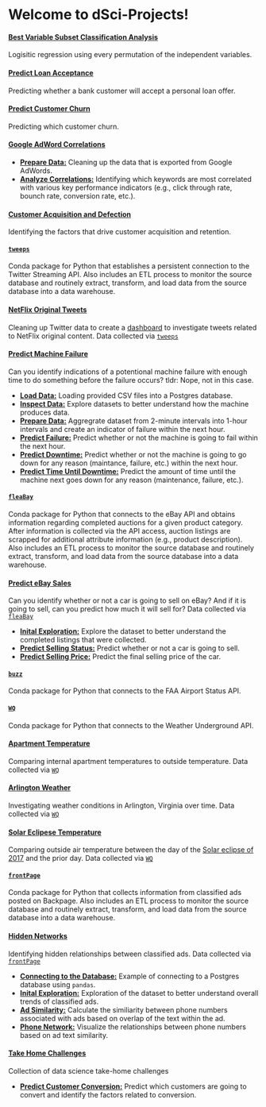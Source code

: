 # Welcome to dSci-Projects!

#### [Best Variable Subset Classification Analysis](https://github.com/CurtLH/dSci-Projects/blob/master/p01_best_variable_subset/best_subset_classification_analysis.ipynb)
Logisitic regression using every permutation of the independent variables.

#### [Predict Loan Acceptance](https://curtlh.github.io/dSci-Projects/p02_predict_loan_acceptance/predict_loan_acceptance.nb.html)
Predicting whether a bank customer will accept a personal loan offer.

#### [Predict Customer Churn](https://curtlh.github.io/dSci-Projects/p03_predict_customer_churn/predict_customer_churn.nb.html)
Predicting which customer churn.

#### [Google AdWord Correlations](https://github.com/CurtLH/dSci-Projects/tree/master/p04_google_adword_correlation)
- [**Prepare Data:**](https://github.com/CurtLH/dSci-Projects/blob/master/p04_google_adword_correlation/clean_up_adword_data.ipynb)
Cleaning up the data that is exported from Google AdWords.
- [**Analyze Correlations:**](https://curtlh.github.io/dSci-Projects/p04_google_adword_correlation/correlations_of_adwords.nb.html)
Identifying which keywords are most correlated with various key performance indicators (e.g., click through rate, bounch rate, conversion rate, etc.).

#### [Customer Acquisition and Defection](https://curtlh.github.io/dSci-Projects/p05_customer_acquisition_and_defection/acquisition_vs_retention_models.nb.html)
Identifying the factors that drive customer acquisition and retention.

#### [`tweeps`](https://github.com/CurtLH/tweeps)
Conda package for Python that establishes a persistent connection to the Twitter Streaming API.  Also includes an ETL process to  monitor the source database and routinely extract, transform, and load data from the source database into a data warehouse.

#### [NetFlix Original Tweets](https://github.com/CurtLH/dSci-Projects/blob/master/p06_netflix_original_content/netflix_data_cleanup.ipynb)
Cleaning up Twitter data to create a [dashboard](https://public.tableau.com/profile/curtis.h.#!/vizhome/NetflixonTwitter/Dashboard) to investigate tweets related to NetFlix original content. Data collected via [`tweeps`](https://github.com/CurtLH/tweeps)

#### [Predict Machine Failure](https://github.com/CurtLH/dSci-Projects/tree/master/p07_predict_machine_failure)
Can you identify indications of a potentional machine failure with enough time to do something before the failure occurs? tldr: Nope, not in this case.
- [**Load Data:**](https://github.com/CurtLH/dSci-Projects/blob/master/p07_predict_machine_failure/1_load_data.ipynb)
Loading provided CSV files into a Postgres database.
- [**Inspect Data:**](https://github.com/CurtLH/dSci-Projects/blob/master/p07_predict_machine_failure/2_inspect_data.ipynb)
Explore datasets to better understand how the machine produces data.
- [**Prepare Data:**](https://github.com/CurtLH/dSci-Projects/blob/master/p07_predict_machine_failure/3_prepare_data.ipynb)
Aggregrate dataset from 2-minute intervals into 1-hour intervals and create an indicator of failure within the next hour.
- [**Predict Failure:**](https://github.com/CurtLH/dSci-Projects/blob/master/p07_predict_machine_failure/4_predict_failure.ipynb)
Predict whether or not the machine is going to fail within the next hour.
- [**Predict Downtime:**](https://github.com/CurtLH/dSci-Projects/blob/master/p07_predict_machine_failure/5_predict_downtime.ipynb)
Predict whether or not the machine is going to go down for any reason (maintance, failure, etc.) within the next hour.
- [**Predict Time Until Downtime:**](https://github.com/CurtLH/dSci-Projects/blob/master/p07_predict_machine_failure/6_predict_time_until_down.ipynb)
Predict the amount of time until the machine next goes down for any reason (maintenance, failure, etc.).

#### [`fleaBay`](https://github.com/CurtLH/fleaBay)
Conda package for Python that connects to the eBay API and obtains information regarding completed auctions for a given product category. After information is collected via the API access, auction listings are scrapped for additional attribute information (e.g., product description). Also includes an ETL process to  monitor the source database and routinely extract, transform, and load data from the source database into a data warehouse.

#### [Predict eBay Sales](https://github.com/CurtLH/dSci-Projects/tree/master/p08_predict_ebay_sales)
Can you identify whether or not a car is going to sell on eBay? And if it is going to sell, can you predict how much it will sell for? Data collected via [`fleaBay`](https://github.com/CurtLH/fleaBay)

- [**Inital Exploration:**](https://curtlh.github.io/dSci-Projects/p08_predict_ebay_sales/1_inital_exploration.nb.html)
Explore the dataset to better understand the completed listings that were collected.
- [**Predict Selling Status:**](https://curtlh.github.io/dSci-Projects/p08_predict_ebay_sales/2_predict_selling_status.nb.html)
Predict whether or not a car is going to sell.
- [**Predict Selling Price:**](https://curtlh.github.io/dSci-Projects/p08_predict_ebay_sales/3_predict_selling_price.nb.html)
Predict the final selling price of the car.

#### [`buzz`](https://github.com/CurtLH/buzz)
Conda package for Python that connects to the FAA Airport Status API.

#### [`WQ`](https://github.com/CurtLH/WQ)
Conda package for Python that connects to the Weather Underground API.

#### [Apartment Temperature](https://curtlh.github.io/dSci-Projects/p09_apartment_temperatures/apartment_temperatures.nb.html)
Comparing internal apartment temperatures to outside temperature. Data collected via [`WQ`](https://github.com/CurtLH/WQ)

#### [Arlington Weather](https://curtlh.github.io/dSci-Projects/p10_arlington_weather/weather_conditions.nb.html)
Investigating weather conditions in Arlington, Virginia over time. Data collected via [`WQ`](https://github.com/CurtLH/WQ)

#### [Solar Eclipese Temperature](https://curtlh.github.io/dSci-Projects/p11_total_eclipse_temperatures/outside_temperatures.nb.html)
Comparing outside air temperature between the day of the [Solar eclipse of 2017](https://en.wikipedia.org/wiki/Solar_eclipse_of_August_21,_2017) and the prior day. Data collected via [`WQ`](https://github.com/CurtLH/WQ)

#### [`frontPage`](https://github.com/CurtLH/frontPage)
Conda package for Python that collects information from classified ads posted on Backpage. Also includes an ETL process to  monitor the source database and routinely extract, transform, and load data from the source database into a data warehouse.

#### [Hidden Networks](https://github.com/CurtLH/dSci-Projects/tree/master/p12_hidden_networks)
Identifying hidden relationships between classified ads. Data collected via [`frontPage`](https://github/com/CurtLH/frontPage)

- [**Connecting to the Database:**](https://github.com/CurtLH/dSci-Projects/blob/master/p12_hidden_networks/1_connecting_to_database_using_pandas.ipynbl)
Example of connecting to a Postgres database using `pandas`.
- [**Inital Exploration:**](https://github.com/CurtLH/dSci-Projects/blob/master/p12_hidden_networks/2_inital_exploration.ipynb)
Exploration of the dataset to better understand overall trends of classified ads.
- [**Ad Similarity:**](https://github.com/CurtLH/dSci-Projects/blob/master/p12_hidden_networks/3_ad_similarity.ipynb)
Calculate the similiarity between phone numbers associated with ads based on overlap of the text within the ad.
- [**Phone Network:**](https://curtlh.github.io/dSci-Projects/p12_hidden_networks/phone_network.html)
Visualize the relationships between phone numbers based on ad text similarity.

#### [Take Home Challenges](https://github.com/CurtLH/dSci-Projects/tree/master/p13_dSci_challenges)
Collection of data science take-home challenges
- [**Predict Customer Conversion:**](https://curtlh.github.io/dSci-Projects/p13_dSci_challenges/q1_conversion_rate/conversion_rate.nb.html)
Predict which customers are going to convert and identify the factors related to conversion.

